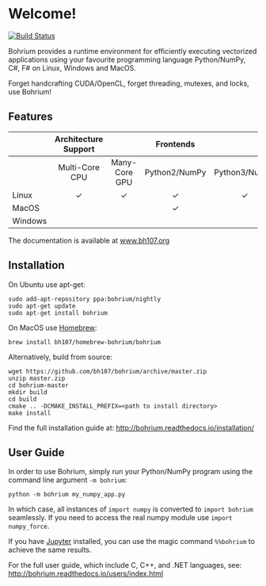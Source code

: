Welcome!
========

[![Build Status](https://travis-ci.org/bh107/bohrium.svg?branch=master)](https://travis-ci.org/bh107/bohrium)

Bohrium provides a runtime environment for efficiently executing vectorized applications using your favourite programming language Python/NumPy, C#, F# on Linux, Windows and MacOS.

Forget handcrafting CUDA/OpenCL, forget threading, mutexes, and locks, use Bohrium!

Features
--------
|           | Architecture Support                   || Frontends                                 |||||
|-----------|:---------------:|:---------------------:|:-------------:|:-------------:|:---:|:--:|:--:|
|           |  Multi-Core CPU | Many-Core GPU         | Python2/NumPy | Python3/NumPy | C++ | C# | F# |
| Linux     |  ✓              | ✓                     | ✓             | ✓             | ✓   | ✓  | ✓  |
| MacOS     |                 |                       | ✓             |               | ✓   | ✓  | ✓  |
| Windows   |                 |                       |               |               |     |    |    |

The documentation is available at www.bh107.org

Installation
------------
On Ubuntu use apt-get:
```
sudo add-apt-repository ppa:bohrium/nightly
sudo apt-get update
sudo apt-get install bohrium
```

On MacOS use [Homebrew](https://brew.sh):
```
brew install bh107/homebrew-bohrium/bohrium
```

Alternatively, build from source:
```
wget https://github.com/bh107/bohrium/archive/master.zip
unzip master.zip
cd bohrium-master
mkdir build
cd build
cmake .. -DCMAKE_INSTALL_PREFIX=<path to install directory>
make install
```

Find the full installation guide at: http://bohrium.readthedocs.io/installation/


User Guide
----------

In order to use Bohrium, simply run your Python/NumPy program using the command line argument `-m bohrium`:

```
python -m bohrium my_numpy_app.py
```

In which case, all instances of `import numpy` is converted to `import bohrium` seamlessly. If you need to access the real numpy module use `import numpy_force`.

If you have [Jupyter](http://jupyter.org/) installed, you can use the magic command `%%bohrium` to achieve the same results. 

For the full user guide, which include C, C++, and .NET languages, see: http://bohrium.readthedocs.io/users/index.html
